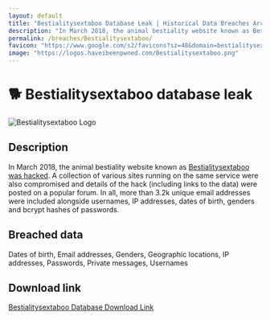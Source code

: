 ```yaml
---
layout: default
title: "Bestialitysextaboo Database Leak | Historical Data Breaches Archive"
description: "In March 2018, the animal bestiality website known as Bestialitysextaboo was hacked. A collection of various sites running on the same service were also compromised and details of the hack (including links to the data) were posted on a popular forum."
permalink: /breaches/Bestialitysextaboo/
favicon: "https://www.google.com/s2/favicons?sz=48&domain=bestialitysextaboo.com"
image: "https://logos.haveibeenpwned.com/Bestialitysextaboo.png"
---
```


# 🐕 Bestialitysextaboo database leak

![Bestialitysextaboo Logo](https://logos.haveibeenpwned.com/Bestialitysextaboo.png)

## Description

In March 2018, the animal bestiality website known as <a href="https://redirect.trace.rip/?url=https://www.vice.com/en/article/bestiality-website-hacked-troy-hunt-have-i-been-pwned" target="_blank" rel="noopener">Bestialitysextaboo was hacked</a>. A collection of various sites running on the same service were also compromised and details of the hack (including links to the data) were posted on a popular forum. In all, more than 3.2k unique email addresses were included alongside usernames, IP addresses, dates of birth, genders and bcrypt hashes of passwords.

## Breached data

Dates of birth, Email addresses, Genders, Geographic locations, IP addresses, Passwords, Private messages, Usernames

## Download link

[Bestialitysextaboo Database Download Link](https://redirect.trace.rip/?url=https://buzzheavier.com/5yfzglfuh0i4)
